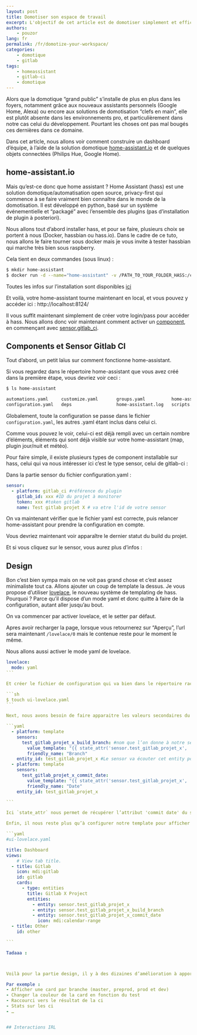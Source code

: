 ```yaml
---
layout: post
title: Domotiser son espace de travail
excerpt: L'objectif de cet article est de domotiser simplement et efficacement son espace de travail avec home-assistant.
authors:
    - pouzor
lang: fr
permalink: /fr/domotize-your-workspace/
categories:
    - domotique
    - gitlab
tags:
    - homeassistant
    - gitlab-ci
    - domotique
---
```


Alors que la domotique “grand public” s’installe de plus en plus dans les foyers, notamment grâce aux nouveaux assistants personnels (Google Home, Alexa) ou encore aux solutions de domotisation “clefs en main”, elle est plutôt absente dans les environnements pro, et particulièrement dans notre cas celui du développement. Pourtant les choses ont pas mal bougés ces dernières dans ce domaine.

Dans cet article, nous allons voir comment construire un dashboard d’équipe, à l’aide de la solution domotique [home-assistant.io](https://www.home-assistant.io) et de quelques objets connectées (Philips Hue, Google Home).

## home-assistant.io

Mais qu’est-ce donc que home assistant ? Home Assistant (hass) est une solution domotique/automatisation open source, privacy-first qui commence à se faire vraiment bien connaître dans le monde de la domotisation. Il est développé en python, basé sur un système événementielle et “packagé” avec l’ensemble des plugins (pas d’installation de plugin à posteriori).

Nous allons tout d’abord installer hass, et pour se faire, plusieurs choix se portent à nous (Docker, hassbian ou hass.io). Dans le cadre de ce tuto, nous allons le faire tourner sous docker mais je vous invite à tester hassbian qui marche très bien sous raspberry.

Cela tient en deux commandes (sous linux) : 

```sh
$ mkdir home-assistant
$ docker run -d --name="home-assistant" -v /PATH_TO_YOUR_FOLDER_HASS:/config -e "TZ=Europe/Paris" -p 8123:8123 homeassistant/home-assistant
```
Toutes les infos sur l’installation sont disponibles [ici](https://www.home-assistant.io/docs/installation/docker/) 


Et voilà, votre home-assistant tourne maintenant en local, et vous pouvez y accéder ici : 
http://localhost:8124/

Il vous suffit maintenant simplement de créer votre login/pass pour accéder à hass.
Nous allons donc voir maintenant comment activer un [component](https://www.home-assistant.io/components/), en commençant avec [sensor.gitlab_ci](https://www.home-assistant.io/components/sensor.gitlab_ci/).

## Components et Sensor Gitlab CI

Tout d’abord, un petit laïus sur comment fonctionne home-assistant.

Si vous regardez dans le répertoire home-assistant que vous avez créé dans la première étape, vous devriez voir ceci : 

```sh
$ ls home-assistant

automations.yaml     customize.yaml       groups.yaml          home-assistant_v2.db secrets.yaml
configuration.yaml   deps                 home-assistant.log   scripts.yaml         tts

``` 

Globalement, toute la configuration se passe dans le fichier `configuration.yaml`, les autres .yaml étant inclus dans celui ci.

Comme vous pouvez le voir, celui-ci est déjà rempli avec un certain nombre d’éléments, éléments qui sont déjà visible sur votre home-assistant (map, plugin jour/nuit et météo).

Pour faire simple, il existe plusieurs types de component installable sur hass, celui qui va nous intéresser ici c’est le type sensor, celui de gitlab-ci :

Dans la partie sensor du fichier configuration.yaml :

```yaml
sensor:
  - platform: gitlab_ci #référence du plugin
    gitlab_id: xxx #ID du projet à monitorer
    token: xxx #token gitlab
    name: Test gitlab projet X # va etre l'id de votre sensor

```


On va maintenant vérifier que le fichier yaml est correcte, puis relancer home-assistant pour prendre la configuration en compte.





Vous devriez maintenant voir apparaître le dernier statut du build du projet.


Et si vous cliquez sur le sensor, vous aurez plus d’infos : 




## Design

Bon c’est bien sympa mais on ne voit pas grand chose et c’est assez minimaliste tout ca. Allons ajouter un coup de template la dessus.
Je vous propose d’utiliser [lovelace](https://www.home-assistant.io/lovelace/), le nouveau système de templating de hass. Pourquoi ? Parce qu’il dispose d’un mode yaml et donc quitte à faire de la configuration, autant aller jusqu’au bout.

On va commencer par activer lovelace, et le setter par défaut.



Apres avoir recharger la page, lorsque vous retournerez sur “Aperçu”, l’url sera maintenant `/lovelace/0` mais le contenue reste pour le moment le même.

Nous allons aussi activer le mode yaml de lovelace.

````yaml
lovelace:
  mode: yaml
``` 

Et créer le fichier de configuration qui va bien dans le répertoire racine.

```sh
$ touch ui-lovelace.yaml
```

Next, nous avons besoin de faire apparaitre les valeurs secondaires du plugin gitlab comme un sensor à part entière, nous allons donc les créer à la mano.

```yaml
  - platform: template
    sensors:
      test_gitlab_projet_x_build_branch: #nom que l’on donne à notre sensor custom
        value_template: "{{ state_attr('sensor.test_gitlab_projet_x', 'build branch') }}" # On recupere et affiche l’attribute ‘build branche’
        friendly_name: "Branch"
    entity_id: test_gitlab_projet_x #Le sensor va écouter cet entity pour changer ses valeurs 
  - platform: template
    sensors:
      test_gitlab_projet_x_commit_date:
        value_template: "{{ state_attr('sensor.test_gitlab_projet_x', 'commit date') }}"
        friendly_name: "Date"
    entity_id: test_gitlab_projet_x

```

Ici `state_attr` nous permet de récupérer l’attribut 'commit date' du sensor gitlab.

Enfin, il nous reste plus qu’à configurer notre template pour afficher notre card

```yaml
#ui-lovelace.yaml

title: Dashboard
views:
    # View tab title.
  - title: Gitlab
    icon: mdi:gitlab
    id: gitlab
    cards:
      - type: entities
        title: Gitlab X Project
        entities:
          - entity: sensor.test_gitlab_projet_x
          - entity: sensor.test_gitlab_projet_x_build_branch
          - entity: sensor.test_gitlab_projet_x_commit_date
            icon: mdi:calendar-range
  - title: Other
    id: other

```

Tadaaa : 



Voilà pour la partie design, il y à des dizaines d’amélioration à apporter que nous ne verrons pas dans cet article.

Par exemple : 
- Afficher une card par branche (master, preprod, prod et dev)
- Changer la couleur de la card en fonction du test
- Raccourci vers le résultat de la ci
- Stats sur les ci
- …


## Interactions IRL



